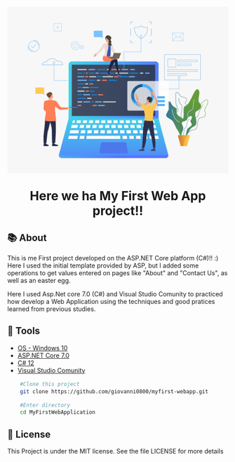 ﻿<h1 align="center">
	<img src="wwwroot/img/access_web.jpg" />
	<p> Here we ha My First Web App project!!</p>
</h1>

## 📚 About

This is me First project developed on the ASP.NET Core platform (C#)!! :)
Here I used the initial template provided by ASP, but I added some operations to get values entered on
pages like "About" and "Contact Us", as well as an easter egg.

Here I used Asp.Net core 7.0 (C#) and Visual Studio Comunity to practiced how develop a Web Application using
the techniques and good pratices learned from previous studies.

## 🔨 Tools

- [OS - Windows 10](https://www.microsoft.com/pt-br/software-download/windows10)
- [ASP.NET Core 7.0](https://learn.microsoft.com/pt-br/aspnet/core/release-notes/aspnetcore-7.0?view=aspnetcore-7.0)
- [C# 12](https://learn.microsoft.com/pt-br/dotnet/csharp/whats-new/csharp-12)
- [Visual Studio Comunity](https://visualstudio.microsoft.com/pt-br/downloads/)

```bash
    #Clone this project
    git clone https://github.com/giovanni0800/myfirst-webapp.git
```

```bash
    #Enter directory
    cd MyFirstWebApplication
```

## 📖 License
This Project is under the MIT license. See the file LICENSE
for more details